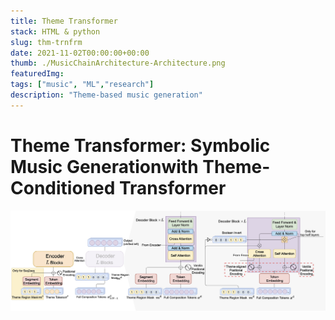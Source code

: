 ```yaml
---
title: Theme Transformer
stack: HTML & python
slug: thm-trnfrm
date: 2021-11-02T00:00:00+00:00
thumb: ./MusicChainArchitecture-Architecture.png
featuredImg: 
tags: ["music", "ML","research"]
description: "Theme-based music generation"
---
```


# Theme Transformer: Symbolic Music Generationwith Theme-Conditioned Transformer

![](overall2model.jpg)
<!-- 
## Demo
| ID| Theme | Real Data | Baseline | Theme Transformer
| -- | -------- | -------- | -------- | -------- |
| 875 | `audio: /theme-transformer-audio/875_Theme.mp3` | `audio: /theme-transformer-audio/875_Realdata.mp3` | `audio: /theme-transformer-audio/875_Baseline.mp3` | `audio: /theme-transformer-audio/875_ThemeTransformer.mp3`|
| 888 | `audio: /theme-transformer-audio/888_Theme.mp3` | `audio: /theme-transformer-audio/888_Realdata.mp3` | `audio: /theme-transformer-audio/888_Baseline.mp3` | `audio: /theme-transformer-audio/888_ThemeTransformer.mp3`|
| 890 | `audio: /theme-transformer-audio/890_Theme.mp3` | `audio: /theme-transformer-audio/890_Realdata.mp3` | `audio: /theme-transformer-audio/890_Baseline.mp3` | `audio: /theme-transformer-audio/890_ThemeTransformer.mp3`|
| 893 | `audio: /theme-transformer-audio/893_Theme.mp3` | `audio: /theme-transformer-audio/893_Realdata.mp3` | `audio: /theme-transformer-audio/893_Baseline.mp3` | `audio: /theme-transformer-audio/893_ThemeTransformer.mp3`|
| 899 | `audio: /theme-transformer-audio/899_Theme.mp3` | `audio: /theme-transformer-audio/899_Realdata.mp3` | `audio: /theme-transformer-audio/899_Baseline.mp3` | `audio: /theme-transformer-audio/899_ThemeTransformer.mp3`|
| 900 | `audio: /theme-transformer-audio/900_Theme.mp3` | `audio: /theme-transformer-audio/900_Realdata.mp3` | `audio: /theme-transformer-audio/900_Baseline.mp3` | `audio: /theme-transformer-audio/900_ThemeTransformer.mp3`|
| 901 | `audio: /theme-transformer-audio/901_Theme.mp3` | `audio: /theme-transformer-audio/901_Realdata.mp3` | `audio: /theme-transformer-audio/901_Baseline.mp3` | `audio: /theme-transformer-audio/901_ThemeTransformer.mp3`|
| 904 | `audio: /theme-transformer-audio/904_Theme.mp3` | `audio: /theme-transformer-audio/904_Realdata.mp3` | `audio: /theme-transformer-audio/904_Baseline.mp3` | `audio: /theme-transformer-audio/904_ThemeTransformer.mp3`|
| 908 | `audio: /theme-transformer-audio/908_Theme.mp3` | `audio: /theme-transformer-audio/908_Realdata.mp3` | `audio: /theme-transformer-audio/908_Baseline.mp3` | `audio: /theme-transformer-audio/908_ThemeTransformer.mp3`|
| 909 | `audio: /theme-transformer-audio/909_Theme.mp3` | `audio: /theme-transformer-audio/909_Realdata.mp3` | `audio: /theme-transformer-audio/909_Baseline.mp3` | `audio: /theme-transformer-audio/909_ThemeTransformer.mp3`|


## Figures
|#id| First 24 bars  &nbsp; &nbsp; &nbsp; &nbsp; &nbsp; &nbsp; &nbsp; &nbsp; &nbsp; &nbsp;   | Melody Embedding Distance|
| ------ | -------- | -------- | 
|875| <img src="testdata_24bars_modelC/test_875_front24.jpg" width="100%"/> | <img src="testdata_24bars_modelC/test_875_front24.jpg" width="100%"/> | 
|888| <img src="testdata_24bars_modelC/test_888_front24.jpg" width="100%"/> | <img src="testdata_24bars_modelC/test_888_front24.jpg" width="100%"/> | 
|890| <img src="testdata_24bars_modelC/test_890_front24.jpg" width="100%"/> | <img src="testdata_24bars_modelC/test_890_front24.jpg" width="100%"/> | 
|893| <img src="testdata_24bars_modelC/test_893_front24.jpg" width="100%"/> | <img src="testdata_24bars_modelC/test_893_front24.jpg" width="100%"/> | 
|894| <img src="testdata_24bars_modelC/test_894_front24.jpg" width="100%"/> | <img src="testdata_24bars_modelC/test_894_front24.jpg" width="100%"/> | 
|896| <img src="testdata_24bars_modelC/test_896_front24.jpg" width="100%"/> | <img src="testdata_24bars_modelC/test_896_front24.jpg" width="100%"/> | 
|899| <img src="testdata_24bars_modelC/test_899_front24.jpg" width="100%"/> | <img src="testdata_24bars_modelC/test_899_front24.jpg" width="100%"/> | 
|900| <img src="testdata_24bars_modelC/test_900_front24.jpg" width="100%"/> | <img src="testdata_24bars_modelC/test_900_front24.jpg" width="100%"/> | 
|901| <img src="testdata_24bars_modelC/test_901_front24.jpg" width="100%"/> | <img src="testdata_24bars_modelC/test_901_front24.jpg" width="100%"/> | 
|904| <img src="testdata_24bars_modelC/test_904_front24.jpg" width="100%"/> | <img src="testdata_24bars_modelC/test_904_front24.jpg" width="100%"/> | 
|908| <img src="testdata_24bars_modelC/test_908_front24.jpg" width="100%"/> | <img src="testdata_24bars_modelC/test_908_front24.jpg" width="100%"/> | 
|909| <img src="testdata_24bars_modelC/test_909_front24.jpg" width="100%"/> | <img src="testdata_24bars_modelC/test_909_front24.jpg" width="100%"/> |  -->

